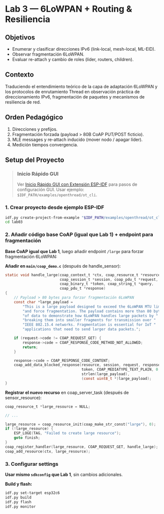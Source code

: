 # Lab 3 — 6LoWPAN + Routing & Resiliencia

## Objetivos
- Enumerar y clasificar direcciones IPv6 (link-local, mesh-local, ML-EID).
- Observar fragmentación 6LoWPAN.
- Evaluar re-attach y cambio de roles (líder, routers, children).

## Contexto
Traduciendo el entendimiento teórico de la capa de adaptación 6LoWPAN y los protocolos de enrutamiento Thread en observación práctica de direccionamiento IPv6, fragmentación de paquetes y mecanismos de resiliencia de red.

## Orden Pedagógico
1. Direcciones y prefijos.
2. Fragmentación forzada (payload > 80B CoAP PUT/POST ficticio).
3. MLE messages y re-attach inducido (mover nodo / apagar líder).
4. Medición tiempos convergencia.

## Setup del Proyecto

> ### Inicio Rápido GUI
> Ver [Inicio Rápido GUI con Extensión ESP-IDF](../doc/setup.md#inicio-rapido-con-extension-esp-idf) para pasos de configuración GUI.
> Usar ejemplo: `$IDF_PATH/examples/openthread/ot_cli`.

### 1. Crear proyecto desde ejemplo ESP-IDF
```bash
idf.py create-project-from-example "$IDF_PATH/examples/openthread/ot_cli" lab03
cd lab03
```

### 2. Añadir código base CoAP (igual que Lab 1) + endpoint para fragmentación

**Base CoAP igual que Lab 1**, luego añadir endpoint `/large` para forzar fragmentación 6LoWPAN:

**Añadir en `main/coap_demo.c`** (después de handle_sensor):
```c
static void handle_large(coap_context_t *ctx, coap_resource_t *resource,
                         coap_session_t *session, coap_pdu_t *request,
                         coap_binary_t *token, coap_string_t *query,
                         coap_pdu_t *response)
{
    // Payload > 80 bytes para forzar fragmentación 6LoWPAN
    const char *large_payload =
        "This is a large payload designed to exceed the 6LoWPAN MTU limit "
        "and force fragmentation. The payload contains more than 80 bytes "
        "of data to demonstrate how 6LoWPAN handles large packets by "
        "breaking them into smaller fragments for transmission over "
        "IEEE 802.15.4 networks. Fragmentation is essential for IoT "
        "applications that need to send larger data packets.";

    if (request->code != COAP_REQUEST_GET) {
        response->code = COAP_RESPONSE_CODE_METHOD_NOT_ALLOWED;
        return;
    }

    response->code = COAP_RESPONSE_CODE_CONTENT;
    coap_add_data_blocked_response(resource, session, request, response,
                                   token, COAP_MEDIATYPE_TEXT_PLAIN, 0,
                                   strlen(large_payload),
                                   (const uint8_t *)large_payload);
}
```

**Registrar el nuevo recurso** en coap_server_task (después de sensor_resource):
```c
coap_resource_t *large_resource = NULL;

// ...

large_resource = coap_resource_init(coap_make_str_const("large"), 0);
if (!large_resource) {
    ESP_LOGE(TAG, "Failed to create large resource");
    goto finish;
}
coap_register_handler(large_resource, COAP_REQUEST_GET, handle_large);
coap_add_resource(ctx, large_resource);
```

### 3. Configurar settings

**Usar mismo `sdkconfig` que Lab 1**, sin cambios adicionales.

**Build y flash:**
```bash
idf.py set-target esp32c6
idf.py build
idf.py flash
idf.py monitor
```
